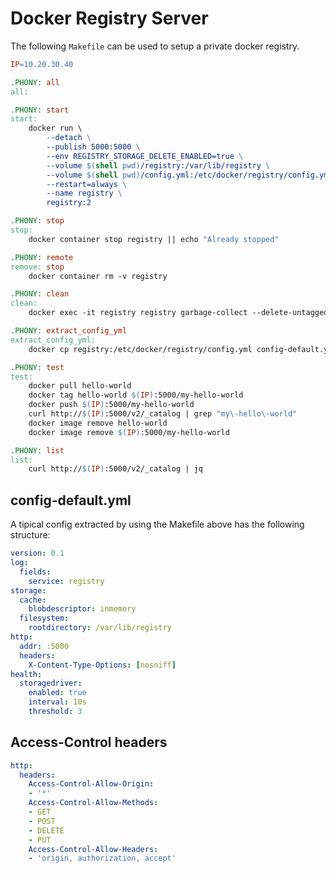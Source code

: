 # Docker Registry Server

The following `Makefile` can be used to setup a private docker registry.

```Makefile
IP=10.20.30.40

.PHONY: all
all:

.PHONY: start
start:
	docker run \
		--detach \
		--publish 5000:5000 \
		--env REGISTRY_STORAGE_DELETE_ENABLED=true \
		--volume $(shell pwd)/registry:/var/lib/registry \
		--volume $(shell pwd)/config.yml:/etc/docker/registry/config.yml \
		--restart=always \
		--name registry \
		registry:2

.PHONY: stop
stop:
	docker container stop registry || echo "Already stopped"

.PHONY: remote
remove: stop
	docker container rm -v registry

.PHONY: clean
clean:
	docker exec -it registry registry garbage-collect --delete-untagged /etc/docker/registry/config.yml

.PHONY: extract_config_yml
extract_config_yml:
	docker cp registry:/etc/docker/registry/config.yml config-default.yml

.PHONY: test
test:
	docker pull hello-world
	docker tag hello-world $(IP):5000/my-hello-world
	docker push $(IP):5000/my-hello-world
	curl http://$(IP):5000/v2/_catalog | grep "my\-hello\-world"
	docker image remove hello-world
	docker image remove $(IP):5000/my-hello-world

.PHONY: list
list:
	curl http://$(IP):5000/v2/_catalog | jq
```

## config-default.yml

A tipical config extracted by using the Makefile above has the following structure:

```yml
version: 0.1
log:
  fields:
    service: registry
storage:
  cache:
    blobdescriptor: inmemory
  filesystem:
    rootdirectory: /var/lib/registry
http:
  addr: :5000
  headers:
    X-Content-Type-Options: [nosniff]
health:
  storagedriver:
    enabled: true
    interval: 10s
    threshold: 3
```

## Access-Control headers

```yaml
http:
  headers:
    Access-Control-Allow-Origin:
    - '*'
    Access-Control-Allow-Methods:
    - GET
    - POST
    - DELETE
    - PUT
    Access-Control-Allow-Headers:
    - 'origin, authorization, accept'
```
